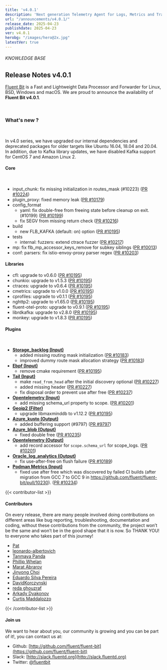 ```yaml
---
title: 'v4.0.1'
description: 'Next generation Telemetry Agent for Logs, Metrics and Traces. '
url: "/announcements/v4.0.1/"
release_date: 2025-04-23
publishdate: 2025-04-23
ver: v4.0.1
herobg: "/images/hero@2x.jpg"
latestVer: true
---
```


###### KNOWLEDGE BASE

## Release Notes v4.0.1

[Fluent Bit](https://fluentbit.io) is a Fast and Lightweight Data Processor and Forwarder for Linux, BSD, Windows and macOS. We are proud to announce the availability of **Fluent Bit v4.0.1**.

<br>

### What's new ?

<br>

In v4.0 series, we have upgraded our internal dependencies and deprecated packages for older targets like Ubuntu 16.04, 18.04 and 20.04. In addition, due to Kafka library updates, we have disabled Kafka support for CentOS 7 and Amazon Linux 2.

#### Core

<br>

- input_chunk: fix missing initialization in routes_mask (#10223) ([PR #10224](https://github.com/fluent/fluent-bit/pull/10224))
- plugin_proxy: fixed memory leak ([PR #10179](https://github.com/fluent/fluent-bit/pull/10179))
- config_format
  - yaml: fix double-free from freeing state before cleanup on exit. (#10199) ([PR #10199](https://github.com/fluent/fluent-bit/pull/10199))
  - fix SEGV from missing return check ([PR #10216](https://github.com/fluent/fluent-bit/pull/10216))
- build
  - new FLB_KAFKA (default: on) option ([PR #10195](https://github.com/fluent/fluent-bit/pull/10195))
- tests
  - internal: fuzzers: extend ctrace fuzzer ([PR #10217](https://github.com/fluent/fluent-bit/pull/10217))
- mp: fix flb_mp_accessor_keys_remove for subkey siblings ([PR #10013](https://github.com/fluent/fluent-bit/pull/10013))
- conf: parsers: fix istio-envoy-proxy parser regex ([PR #10203](https://github.com/fluent/fluent-bit/pull/10203))

#### Libraries

- cfl: upgrade to v0.6.0 ([PR #10195](https://github.com/fluent/fluent-bit/pull/10195))
- chunkio: upgrade to v1.5.3 ([PR #10195](https://github.com/fluent/fluent-bit/pull/10195))
- ctraces: upgrade to v0.6.4 ([PR #10195](https://github.com/fluent/fluent-bit/pull/10195))
- cmetrics: upgrade to v1.0.0 ([PR #10195](https://github.com/fluent/fluent-bit/pull/10195))
- cprofiles: upgrade to v0.1.1 ([PR #10195](https://github.com/fluent/fluent-bit/pull/10195))
- nghttp2: upgrade to v1.65.0 ([PR #10195](https://github.com/fluent/fluent-bit/pull/10195))
- fluent-otel-proto: upgrade to v0.9.1 ([PR #10195](https://github.com/fluent/fluent-bit/pull/10195))
- librdkafka: upgrade to v2.8.0 ([PR #10195](https://github.com/fluent/fluent-bit/pull/10195))
- monkey: upgrade to v1.8.3 ([PR #10195](https://github.com/fluent/fluent-bit/pull/10195))

#### Plugins

<br>


- **[Storage_backlog (Input)](https://docs.fluentbit.io/manual/pipeline/inputs/storage_backlog)**
  - added missing routing mask initialization ([PR #10183](https://github.com/fluent/fluent-bit/pull/10183))
  - improved dummy route mask allocation strategy ([PR #10183](https://github.com/fluent/fluent-bit/pull/10183))
- **[Ebpf (Input)](https://docs.fluentbit.io/manual/pipeline/inputs/ebpf)**
  - remove cmake requirement ([PR #10195](https://github.com/fluent/fluent-bit/pull/10195))
- **[Tail (Input)](https://docs.fluentbit.io/manual/pipeline/inputs/tail)**
  - make `read_from_head` after the initial discovery optional ([PR #10227](https://github.com/fluent/fluent-bit/pull/10227))
  - added missing header ([PR #10227](https://github.com/fluent/fluent-bit/pull/10227))
  - fix disposal order to prevent use after free ([PR #10237](https://github.com/fluent/fluent-bit/pull/10237))
- **[Opentelemetry (Input)](https://docs.fluentbit.io/manual/pipeline/inputs/opentelemetry)**
  - add missing schema_url property to scope. ([PR #10201](https://github.com/fluent/fluent-bit/pull/10201))
- **[Geoip2 (Filter)](https://docs.fluentbit.io/manual/pipeline/filters/geoip2)**
  - upgrade libmaxminddb to v1.12.2 ([PR #10195](https://github.com/fluent/fluent-bit/pull/10195))
- **[Azure_kusto (Output)](https://docs.fluentbit.io/manual/pipeline/outputs/azure_kusto)**
  - added buffering support (#9797) ([PR #9797](https://github.com/fluent/fluent-bit/pull/9797))
- **[Azure_blob (Output)](https://docs.fluentbit.io/manual/pipeline/outputs/azure_blob)**
  - fixed double free ([PR #10235](https://github.com/fluent/fluent-bit/pull/10235))
- **[Opentelemetry (Output)](https://docs.fluentbit.io/manual/pipeline/outputs/opentelemetry)**
  - add record accessor for `scope.schema_url` for scope_logs. ([PR #10201](https://github.com/fluent/fluent-bit/pull/10201))
- **[Oracle_log_analytics (Output)](https://docs.fluentbit.io/manual/pipeline/outputs/oracle_log_analytics)**
  - fix use-after-free on flush failure ([PR #10189](https://github.com/fluent/fluent-bit/pull/10189))
- **[Podman Metrics (Input)](https://docs.fluentbit.io/manual/pipeline/inputs/podman-metrics)**
  - fixed use after free which was discovered by failed CI builds (after migration from GCC 7 to GCC 9 in https://github.com/fluent/fluent-bit/pull/10230). ([PR #10234](https://github.com/fluent/fluent-bit/pull/10234))

{{< contributor-list >}}

#### Contributors

On every release, there are many people involved doing contributions on different areas like bug reporting, troubleshooting, documentation and coding, without these contributions from the community, the project won’t be the same and won’t be in the good shape that it is now. So THANK YOU! to everyone who takes part of this journey!

- [Pat](https://github.com/patrick-stephens)
- [leonardo-albertovich](https://github.com/leonardo-albertovich)
- [Tanmaya Panda](https://github.com/tanmaya-panda1)
- [Phillip Whelan](https://github.com/pwhelan)
- [Marat Abrarov](https://github.com/mabrarov)
- [Jinyong Choi](https://github.com/jinyongchoi)
- [Eduardo Silva Pereira](https://github.com/edsiper)
- [DavidKorczynski](https://github.com/DavidKorczynski)
- [reda ghouzraf](https://github.com/rghouzra)
- [Arkady Dyakonov](https://github.com/shirolimit)
- [Curtis Maddalozzo](https://github.com/cmaddalozzo)

{{< /contributor-list >}}

#### Join us

We want to hear about you, our community is growing and you can be part of it!, you can contact us at:

* Github: [http://github.com/fluent/fluent-bit](https://github.com/fluent/fluent-bit)
* Slack: [http://slack.fluentd.org](http://slack.fluentd.org)
* Twitter: [@fluentbit](https://twitter.com/fluentbit)
